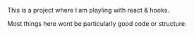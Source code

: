 This is a project where I am playling with react & hooks.

Most things here wont be particularly good code or structure.